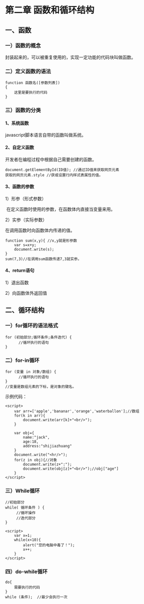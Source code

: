 # 第二章 函数和循环结构

## 一、函数

### 一）函数的概念

封装起来的，可以被重复使用的，实现一定功能的代码块叫做函数。

### 二）定义函数的语法

```
function 函数名([参数列表])
{
	这里是要执行的代码
}

```

### 三）函数的分类

#### 1、系统函数

javascript脚本语言自带的函数叫做系统。

#### 2、自定义函数

开发者在编程过程中根据自己需要创建的函数。

```
document.getElementById(ID值); //通过ID值来获取网页元素
获取的网页元素.style //获或设置行内样式表属性的值。
```

#### 3、函数的参数

1）形参（形式参数）

​	在定义函数时使用的参数，在函数体内直接当变量来用。

2）实参（实际参数）

在调用函数时向函数体内传递的值。

```
function sum(x,y){ //x,y就是形参数
	var s=x+y;
	document.write(s);
}
sum(7,3)//在调用sum函数传递7,3就实参。
```

#### 4、return语句

1）退出函数

2）向函数体外返回值

## 二、循环结构

### 一）for循环的语法格式 

```
for (初始部分;循环条件;条件迭代) {
      //循环执行的语句
}
```

### 二）for-in循环

```
for (变量 in 对象/数组) {
      //循环执行的语句
}
//变量是数组元素的下标，是对象的键名。
```

示例代码：

```
<script>
	var arr=['apple','bananar','orange','waterballon'];//数组
	for(k in arr){
		document.write(arr[k]+"<br/>");
	}

	var obj={ 
		name:"jack",
		age:18,
		address:"shijiazhuang"
	}
	document.write("<hr/>");
	for(z in obj){//对象
		document.write(z+":");
		document.write(obj[z]+"<br/>");//obj["age"]
	}
</script>
```

### 三）While循环

```
//初始部分
while( 循环条件 ) {
     //循环操作
     //迭代部分
}
```

```
<script>
	var x=1;
	while(x<10){
		alert("您的电脑中毒了！");
		x++;
	}
</script>
```

### 四）do-while循环

```
do{
	需要执行的代码
}
while (条件);  //最少会执行一次

```


